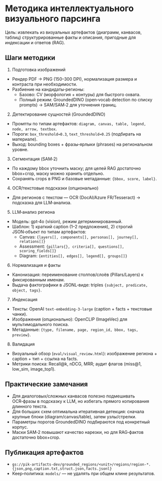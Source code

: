 # Методика интеллектуального визуального парсинга

Цель: извлекать из визуальных артефактов (диаграмм, канвасов, таблиц) структурированные факты и описания, пригодные для индексации и ответов (RAG).

## Шаги методики

1) Подготовка изображений
- Рендер PDF → PNG (150–300 DPI), нормализация размера и контраста при необходимости.
- Разбиение на кандидаты‑регионы:
  - Базово: CV (морфология + контуры) для быстрого охвата.
  - Полный режим: GroundedDINO (open‑vocab detection по списку prompts) → SAM/SAM‑2 для уточнения границ.

2) Детектирование сущностей (GroundedDINO)
- Промпты по типам артефактов: `diagram, canvas, table, legend, node, arrow, textbox`.
- Пороги: `box_threshold≈0.3`, `text_threshold≈0.25` (подбирать на материале).
- Выход: bounding boxes + фразы‑ярлыки (phrases) на региональном уровне.

3) Сегментация (SAM‑2)
- По каждому bbox уточнить маску; для целей RAG достаточно bbox+crop, маску можно хранить отдельно.
- Сохранять crops в PNG и базовые метаданные: `{bbox, score, label}`.

4) OCR/текстовые подсказки (опционально)
- Для регионов с текстом — OCR (DocAI/Azure FR/Tesseract) → подсказка для LLM‑анализа.

5) LLM‑анализ региона
- Модель: gpt‑4o (vision), режим детерминированный.
- Шаблон: 1) краткий caption (1–2 предложения), 2) строгий JSON‑объект по типам артефактов:
  - Canvas: `{layers[], components[], personas[], journey[], relations[]}`
  - Assessment: `{pillars{}, criteria[], questions[], scoring_fields[]}`
  - Diagram: `{entities[], edges[], legend[], groups[]}`

6) Нормализация и факты
- Канонизация: переименование столпов/слоёв (Pillars/Layers) к фиксированным именам.
- Выдача фактографики в JSONL‑виде: triples `{subject, predicate, object, tags}`.

7) Индексация
- Тексты: OpenAI `text-embedding-3-large` (caption + facts + текстовые чанки).
- Изображения (опционально): OpenCLIP (ImageVec) для мультимодального поиска.
- Метаданные: `{type, filename, page, region_id, bbox, tags, preview}`.

8) Валидация
- Визуальный обзор (`eval/visual_review.html`): изображение региона + caption + тип + ссылка на facts.
- Метрики поиска: Recall@k, nDCG, MRR; аудит флагов (miss@1, low_sim, image_top1).

## Практические замечания
- Для диалоговых/сложных канвасов полезно подмешивать OCR‑фразы в подсказку к LLM, но избегать прямого копирования длинного текста.
- Для больших схем оптимальна итеративная детекция: сначала крупные блоки (diagram/canvas/table), затем узлы/стрелки.
- Параметры порогов GroundedDINO подбираются под конкретный корпус.
- Маски SAM‑2 повышают качество нарезки, но для RAG‑фактов достаточно bbox+crop.

## Публикация артефактов
- `gs://pik-artifacts-dev/grounded_regions/<unit>/regions/region-*.{json,png,caption.txt,struct.json,facts.jsonl}`
- Keep‑политика: `models/` — не удалять при общем клине результатов.


